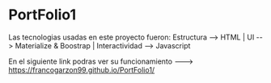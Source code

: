 # PortFolio1

Las tecnologias usadas en este proyecto fueron:
Estructura --> HTML |
UI --> Materialize & Boostrap |
Interactividad --> Javascript

En el siguiente link podras ver su funcionamiento ---> https://francogarzon99.github.io/PortFolio1/
